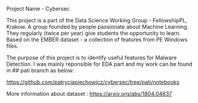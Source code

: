Project Name - Cybersec

This project is a part of the Data Science Working Group - FellowshipPL, Krakow.  A group founded by people passionate about Machine Learning. 
They regularly (twice per year) give students the opportunity to learn.
Based on the EMBER dataset - a collection of features from PE Windows files.

The purpose of this project is to identify useful features for Malware Detection.
I was mainly reponsible for EDA part and my work can be found in ## pati branch as below:

https://github.com/patrycjapiechowicz/cybersec/tree/pati/notebooks

More information about dataset :
https://arxiv.org/abs/1804.04637



